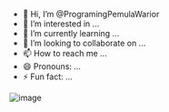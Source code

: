 - 👋 Hi, I’m @ProgramingPemulaWarior
- 👀 I’m interested in ...
- 🌱 I’m currently learning ...
- 💞️ I’m looking to collaborate on ...
- 📫 How to reach me ...
- 😄 Pronouns: ...
- ⚡ Fun fact: ...

![image]({[BadgeURLHere](https://img.shields.io/badge/Codewars-B1361E?style=for-the-badge&logo=Codewars&logoColor=white)})

<!---
ProgramingPemulaWarior/ProgramingPemulaWarior is a ✨ special ✨ repository because its `README.md` (this file) appears on your GitHub profile.
You can click the Preview link to take a look at your changes.
--->
